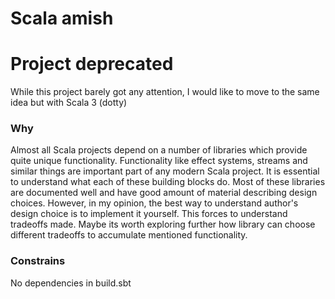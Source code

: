 # Scala amish

# Project deprecated
While this project barely got any attention, I would like to move to the same idea but with Scala 3 (dotty)

### Why
Almost all Scala projects depend on a number of libraries which provide quite unique functionality. Functionality like effect systems, streams and similar things are important part of any modern Scala project. It is essential to understand what each of these building blocks do.
Most of these libraries are documented well and have good amount of material describing design choices. However, in my opinion, the best way to understand author's design choice is to implement it yourself. This forces to understand tradeoffs made. Maybe its worth exploring further how library can choose different tradeoffs to accumulate mentioned functionality.

### Constrains
No dependencies in build.sbt
